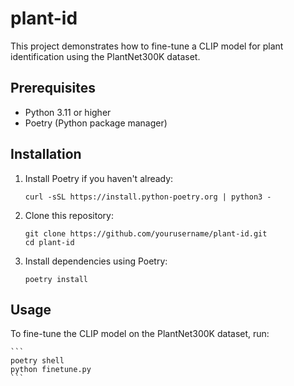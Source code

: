 # plant-id

This project demonstrates how to fine-tune a CLIP model for plant identification using the PlantNet300K dataset.

## Prerequisites

- Python 3.11 or higher
- Poetry (Python package manager)

## Installation

1. Install Poetry if you haven't already:

   ```
   curl -sSL https://install.python-poetry.org | python3 -
   ```

2. Clone this repository:

   ```
   git clone https://github.com/yourusername/plant-id.git
   cd plant-id
   ```

3. Install dependencies using Poetry:

   ```
   poetry install
   ```

## Usage

To fine-tune the CLIP model on the PlantNet300K dataset, run:

    ```
    poetry shell
    python finetune.py
    ```
